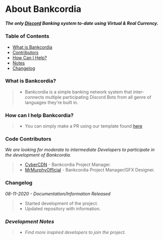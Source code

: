 About Bankcordia 
=====
##### *The only [Discord](https://discord.com/) Banking system to-date using Virtual & Real Currency.* 


### Table of Contents
* [What is Bankcordia](#what-is-bankcordia)
* [Contributors](#code-contributors)
* [How Can I Help?](#how-can-i-help-bankcordia)
* [Notes](#development-notes)
* [Changelog](#changelog)

### What is Bankcordia?
> - Bankcordia is a simple banking network system that inter-connects multiple participating Discord Bots from all genre of languages they're built in.

### How can I help Bankcordia?
 > - You can simply make a PR using our template found [here]()  

### Code Contributors
 *We are looking for moderate to intermediate Developers to participate in the development of Bankcordia.*

> - [CyberCDN](https://github.com/CyberCDN) - Bankcordia Project Manager. 
> - [MrMurphyOfficial](https://github.com/MrMurphyOfficial) - Bankcordia Project Manager/GFX Designer. 

### Changelog

*08-11-2020 - Documentation/Information Released*
> - Started development of the project.
> - Updated repository with information.

### *Development Notes*
> - *Find more inspired developers to join the project.*
